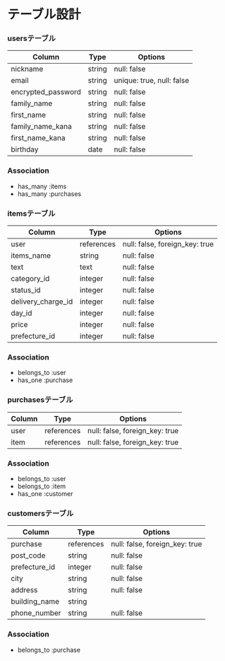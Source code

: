 # テーブル設計

### usersテーブル

| Column               | Type   | Options                   |
| -------------------- | ------ | ------------------------- |
| nickname             | string | null: false               |
| email                | string | unique: true, null: false |
| encrypted_password   | string | null: false               |
| family_name          | string | null: false               |
| first_name           | string | null: false               |
| family_name_kana     | string | null: false               |
| first_name_kana      | string | null: false               |
| birthday             | date   | null: false               |

### Association

- has_many :items
- has_many :purchases


### itemsテーブル

| Column             | Type       | Options                        |
| ------------------ | ---------- | ------------------------------ |
| user               | references | null: false, foreign_key: true |
| items_name         | string     | null: false                    |
| text               | text       | null: false                    |
| category_id        | integer    | null: false                    |
| status_id          | integer    | null: false                    |
| delivery_charge_id | integer    | null: false                    |
| day_id             | integer    | null: false                    |
| price              | integer    | null: false                    |
| prefecture_id      | integer    | null: false                    |

### Association

- belongs_to :user
- has_one :purchase


### purchasesテーブル

| Column | Type       | Options                        |
| ------ | ---------- | ------------------------------ |
| user   | references | null: false, foreign_key: true |
| item   | references | null: false, foreign_key: true |

### Association

- belongs_to :user
- belongs_to :item
- has_one :customer


### customersテーブル

| Column        | Type       | Options                        |
| ------------- | ---------- | ------------------------------ |
| purchase      | references | null: false, foreign_key: true |
| post_code     | string     | null: false                    |
| prefecture_id | integer    | null: false                    |
| city          | string     | null: false                    |
| address       | string     | null: false                    |
| building_name | string     |                                |
| phone_number  | string     | null: false                    |

### Association

- belongs_to :purchase
